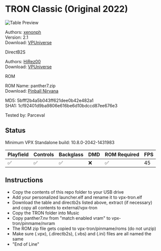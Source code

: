 # TRON Classic (Original 2022)

![Table Preview](https://vpuniverse.com/screenshots/monthly_2021_04/567925790_NewBitmapImagea.png.a84d5c10e411eede0e898048cc5b2a01.png)

Authors: [xenonph](https://vpuniverse.com/profile/8789-xenonph/)  
Version: 2.1  
Download: [VPUniverse](https://vpuniverse.com/files/file/5144-tron-classic-original-2022/)

DirectB2S

Authors: [HiRez00](https://vpuniverse.com/profile/19941-hirez00/)  
Download: [VPUniverse](https://vpuniverse.com/files/file/5143-tron-classic-original-2018-backglass/)

ROM

ROM Name: panther7.zip  
Download: [Pinball Nirvana](https://pinballnirvana.com/forums/resources/panther7.2147/)

MD5: 5bfff2b4a5b043ff621dee0b42e482a1  
SHA1: 1cf92401d9ba9806e616be6d10bdccd87ee676e3

Tested by: Parceval

## Status 

Minimum VPX Standalone build: 10.8.0-2042-1431983

| Playfield | Controls | Backglass | DMD | ROM Required | FPS | 
|-----------|----------|-----------|-----|--------------|-----|
| :white_check_mark: | :white_check_mark: | :white_check_mark: | :x: | :white_check_mark: | 45 |

## Instructions

- Copy the contents of this repo folder to your USB drive
- Add your personalized launcher.elf and rename it to vpx-tron.elf
- Download the table and directb2s listed above, extract (if necessary) and copy all contents to external/vpx-tron
- Copy the TRON folder into Music
- Copy panther7.nv from "match enabled vram" to vpx-tron/pinmame/nvram
- The ROM zip file gets copied to vpx-tron/pinmame/roms (do not unzip)
- Make sure (.vpx), (.directb2s), (.vbs) and (.ini) files are all named the same
- "End of Line"
